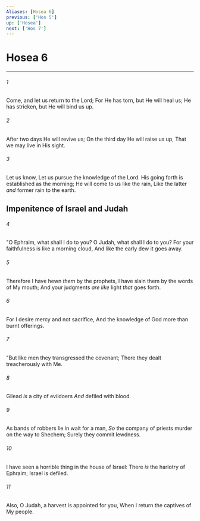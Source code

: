 ```yaml
---
Aliases: [Hosea 6]
previous: ['Hos 5']
up: ['Hosea']
next: ['Hos 7']
---
```

# Hosea 6

***


###### 1 
Come, and let us return to the Lord; For He has torn, but He will heal us; He has stricken, but He will bind us up. 

###### 2 
After two days He will revive us; On the third day He will raise us up, That we may live in His sight. 

###### 3 
Let us know, Let us pursue the knowledge of the Lord. His going forth is established as the morning; He will come to us like the rain, Like the latter _and_ former rain to the earth.

## Impenitence of Israel and Judah 

###### 4 
"O Ephraim, what shall I do to you? O Judah, what shall I do to you? For your faithfulness is like a morning cloud, And like the early dew it goes away. 

###### 5 
Therefore I have hewn _them_ by the prophets, I have slain them by the words of My mouth; And your judgments _are like_ light _that_ goes forth. 

###### 6 
For I desire mercy and not sacrifice, And the knowledge of God more than burnt offerings. 

###### 7 
"But like men they transgressed the covenant; There they dealt treacherously with Me. 

###### 8 
Gilead _is_ a city of evildoers _And_ defiled with blood. 

###### 9 
As bands of robbers lie in wait for a man, _So_ the company of priests murder on the way to Shechem; Surely they commit lewdness. 

###### 10 
I have seen a horrible thing in the house of Israel: There _is_ the harlotry of Ephraim; Israel is defiled. 

###### 11 
Also, O Judah, a harvest is appointed for you, When I return the captives of My people.
